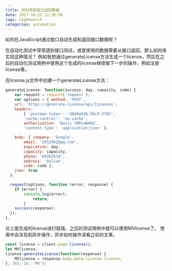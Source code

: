 ```yaml
---
title: 如何获取接口返回数据
date: 2017-10-22 22:38:50
tags: nightwatch
categories: automation
---
```


如何在JavaScript通过接口自动生成和返回接口数据呢？

在自动化测试中常常遇到接口测试，或是使用的数据需要从接口返回，那么如何来实现这种情况？
例如我想通过generateLicense方法生成一个license，然后在之后的自动化测试用例中使用这个生成的license继续做下一步的操作，例如注册license等。

在license.js文件中创建一个generateLicense方法：
```javascript
generateLicense: function(success, day, capacity, code) {
    var request = require('request');
    var options = { method: 'POST',
    url: 'https://generate-license/api/licenses',
    headers:
        { 'postman-token': 'd849e636-58c9-2705',
        'cache-control': 'no-cache',
        authorization: 'Basic YWRtaW46U',
        'content-type': 'application/json' },

    body: { company: 'Google',
        email: '5012962@qq.com',
        expiration: day,
        capacity: capacity,
        phone: '89262518',
        address: 'Dalian',
        code: code },
    json: true
  };

  request(options, function (error, response) {
    if (error) {
        console.log(error);
            return;
        }
    success(response);
  });
},
```

对上面生成的license进行赋值，之后的测试用例中就可以使用MVlicense了。
使用中会涉及到异步操作，异步如何操作请看之前的文章。
```javascript
const license = client.page.license();
let MVlicense;
license.generateLicense(function(response) {
    MVlicense = response.body.data.license.license;
}, 365, 10, 'MV');
```
